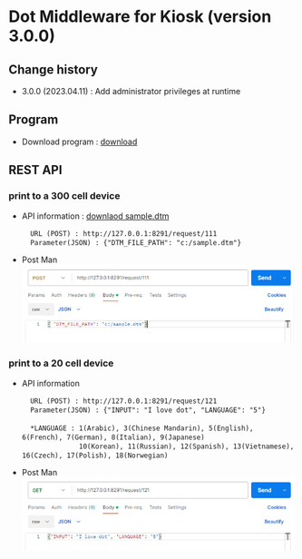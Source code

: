 # Dot Middleware for Kiosk (version 3.0.0)

## Change history
- 3.0.0 (2023.04.11) : Add administrator privileges at runtime

## Program
- Download program : <a href="dot-middleware-kiosk-3.0.0.zip">download</a>
   
## REST API
### print to a 300 cell device
- API information : <a href="sample.dtm">downlaod sample.dtm</a>  
  ```
    URL (POST) : http://127.0.0.1:8291/request/111
    Parameter(JSON) : {"DTM_FILE_PATH": "c:/sample.dtm"}
  ```

- Post Man  
  <img src="images/postman-300cell.gif" alt="Post Man 300cell">

### print to a 20 cell device  
- API information
  ```
    URL (POST) : http://127.0.0.1:8291/request/121
    Parameter(JSON) : {"INPUT": "I love dot", "LANGUAGE": "5"}

    *LANGUAGE : 1(Arabic), 3(Chinese Mandarin), 5(English), 6(French), 7(German), 8(Italian), 9(Japanese) 
                10(Korean), 11(Russian), 12(Spanish), 13(Vietnamese), 16(Czech), 17(Polish), 18(Norwegian)
  ```
 
- Post Man  
  <img src="images/postman-20cell.gif" alt="Post Man 300cell">


